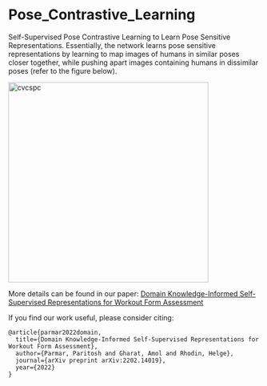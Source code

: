# Pose_Contrastive_Learning
Self-Supervised Pose Contrastive Learning to Learn Pose Sensitive Representations. Essentially, the network learns pose sensitive representations by learning to map images of humans in similar poses closer together, while pushing apart images containing humans in dissimilar poses (refer to the figure below).


<p align="left"> <img src="https://raw.githubusercontent.com/ParitoshParmar/Fitness-AQA/main/imgs/pose_contrastive_framework_2.png" alt="cvcspc" width="400"/> </p>


More details can be found in our paper: [Domain Knowledge-Informed Self-Supervised Representations for Workout Form Assessment](https://arxiv.org/abs/2202.14019)




If you find our work useful, please consider citing:
```
@article{parmar2022domain,
  title={Domain Knowledge-Informed Self-Supervised Representations for Workout Form Assessment},
  author={Parmar, Paritosh and Gharat, Amol and Rhodin, Helge},
  journal={arXiv preprint arXiv:2202.14019},
  year={2022}
}
```
